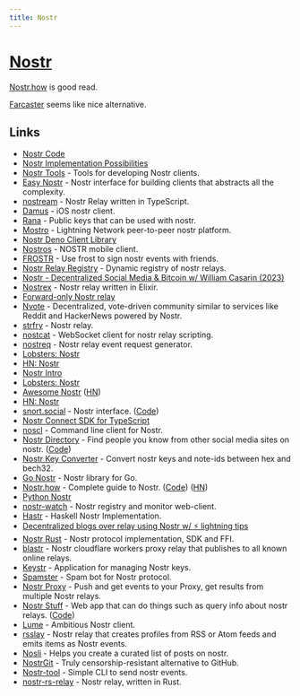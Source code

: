 ```yaml
---
title: Nostr
---
```


# [Nostr](https://nostr.com/)

[Nostr.how](https://nostr-how.vercel.app/) is good read.

[Farcaster](farcaster.md) seems like nice alternative.

## Links

- [Nostr Code](https://github.com/fiatjaf/nostr)
- [Nostr Implementation Possibilities](https://github.com/nostr-protocol/nips)
- [Nostr Tools](https://github.com/fiatjaf/nostr-tools) - Tools for developing Nostr clients.
- [Easy Nostr](https://github.com/fiatjaf/easy-nostr) - Nostr interface for building clients that abstracts all the complexity.
- [nostream](https://github.com/Cameri/nostream) - Nostr Relay written in TypeScript.
- [Damus](https://github.com/damus-io/damus) - iOS nostr client.
- [Rana](https://github.com/grunch/rana) - Public keys that can be used with nostr.
- [Mostro](https://github.com/MostroP2P/mostro) - Lightning Network peer-to-peer nostr platform.
- [Nostr Deno Client Library](https://github.com/KiPSOFT/nostr-deno)
- [Nostros](https://github.com/KoalaSat/nostros) - NOSTR mobile client.
- [FROSTR](https://github.com/nickfarrow/frostr) - Use frost to sign nostr events with friends.
- [Nostr Relay Registry](https://github.com/fiatjaf/nostr-relay-registry) - Dynamic registry of nostr relays.
- [Nostr - Decentralized Social Media & Bitcoin w/ William Casarin (2023)](https://www.theinvestorspodcast.com/bitcoin-fundamentals/nostr-decentralized-social-media-william-casarin/)
- [Nostrex](https://github.com/RiverFinancial/nostrex) - Nostr relay written in Elixir.
- [Forward-only Nostr relay](https://github.com/phyro/fo-relay)
- [Nvote](https://github.com/rdbell/nvote) - Decentralized, vote-driven community similar to services like Reddit and HackerNews powered by Nostr.
- [strfry](https://github.com/hoytech/strfry) - Nostr relay.
- [nostcat](https://github.com/blakejakopovic/nostcat) - WebSocket client for nostr relay scripting.
- [nostreq](https://github.com/blakejakopovic/nostreq) - Nostr relay event request generator.
- [Lobsters: Nostr](https://lobste.rs/s/bxguql/nostr_notes_other_stuff_transmitted_by)
- [HN: Nostr](https://news.ycombinator.com/item?id=29749061)
- [Nostr Intro](https://wiki.wellorder.net/post/nostr-intro/)
- [Lobsters: Nostr](https://lobste.rs/s/mv74ka/nostr_introduction)
- [Awesome Nostr](https://github.com/aljazceru/awesome-nostr) ([HN](https://news.ycombinator.com/item?id=34526562))
- [HN: Nostr](https://news.ycombinator.com/item?id=33746360)
- [snort.social](https://snort.social/) - Nostr interface. ([Code](https://github.com/v0l/snort))
- [Nostr Connect SDK for TypeScript](https://github.com/nostr-connect/connect)
- [noscl](https://github.com/fiatjaf/noscl) - Command line client for Nostr.
- [Nostr Directory](https://nostr.directory/) - Find people you know from other social media sites on nostr. ([Code](https://github.com/pseudozach/nostr.directory))
- [Nostr Key Converter](https://github.com/rot13maxi/key-convertr) - Convert nostr keys and note-ids between hex and bech32.
- [Go Nostr](https://github.com/nbd-wtf/go-nostr) - Nostr library for Go.
- [Nostr.how](https://nostr-how.vercel.app/) - Complete guide to Nostr. ([Code](https://github.com/erskingardner/nostr-how)) ([HN](https://news.ycombinator.com/item?id=34656925))
- [Python Nostr](https://github.com/jeffthibault/python-nostr)
- [nostr-watch](https://github.com/dskvr/nostr-watch) - Nostr registry and monitor web-client.
- [Hastr](https://github.com/konn/hastr) - Haskell Nostr Implementation.
- [Decentralized blogs over relay using Nostr w/ ⚡ lightning tips](https://github.com/nodetec/blogstack)
- [Nostr Rust](https://github.com/rust-nostr/nostr) - Nostr protocol implementation, SDK and FFI.
- [blastr](https://github.com/MutinyWallet/blastr) - Nostr cloudflare workers proxy relay that publishes to all known online relays.
- [Keystr](https://github.com/keystr/keystr-rs) - Application for managing Nostr keys.
- [Spamster](https://github.com/gourcetools/spamster) - Spam bot for Nostr protocol.
- [Nostr Proxy](https://github.com/Dolu89/nostr-proxy) - Push and get events to your Proxy, get results from multiple Nostr relays.
- [Nostr Stuff](https://nostrstuff.com/) - Web app that can do things such as query info about nostr relays. ([Code](https://github.com/SamSamskies/nostrstuff))
- [Lume](https://github.com/reyamir/lume-desktop) - Ambitious Nostr client.
- [rsslay](https://github.com/piraces/rsslay) - Nostr relay that creates profiles from RSS or Atom feeds and emits items as Nostr events.
- [Nosli](https://github.com/akiomik/nosli) - Helps you create a curated list of posts on nostr.
- [NostrGit](https://github.com/NostrGit/NostrGit) - Truly censorship-resistant alternative to GitHub.
- [Nostr-tool](https://github.com/0xtrr/nostr-tool) - Simple CLI to send nostr events.
- [nostr-rs-relay](https://github.com/scsibug/nostr-rs-relay) - Nostr relay, written in Rust.
